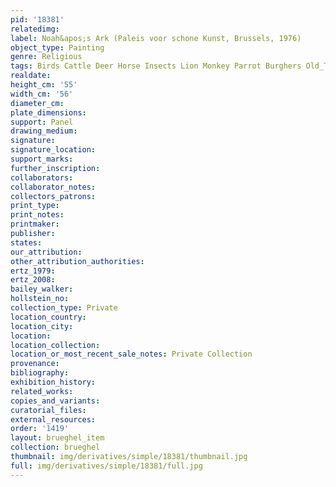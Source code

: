 ```yaml
---
pid: '18381'
relatedimg: 
label: Noah&apos;s Ark (Paleis voor schone Kunst, Brussels, 1976)
object_type: Painting
genre: Religious
tags: Birds Cattle Deer Horse Insects Lion Monkey Parrot Burghers Old_Testament Paradise
realdate: 
height_cm: '55'
width_cm: '56'
diameter_cm: 
plate_dimensions: 
support: Panel
drawing_medium: 
signature: 
signature_location: 
support_marks: 
further_inscription: 
collaborators: 
collaborator_notes: 
collectors_patrons: 
print_type: 
print_notes: 
printmaker: 
publisher: 
states: 
our_attribution: 
other_attribution_authorities: 
ertz_1979: 
ertz_2008: 
bailey_walker: 
hollstein_no: 
collection_type: Private
location_country: 
location_city: 
location: 
location_collection: 
location_or_most_recent_sale_notes: Private Collection
provenance: 
bibliography: 
exhibition_history: 
related_works: 
copies_and_variants: 
curatorial_files: 
external_resources: 
order: '1419'
layout: brueghel_item
collection: brueghel
thumbnail: img/derivatives/simple/18381/thumbnail.jpg
full: img/derivatives/simple/18381/full.jpg
---
```

